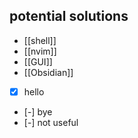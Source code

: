 
## potential solutions

- [[shell]]
- [[nvim]]
- [[GUI]]
- [[Obsidian]]

- [x] hello
- [-] bye
- [-] not useful



